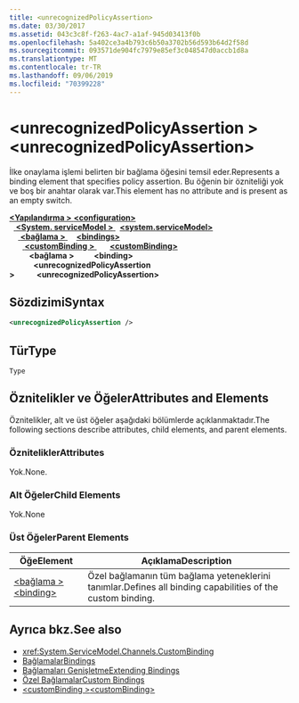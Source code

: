```yaml
---
title: <unrecognizedPolicyAssertion>
ms.date: 03/30/2017
ms.assetid: 043c3c8f-f263-4ac7-a1af-945d03413f0b
ms.openlocfilehash: 5a402ce3a4b793c6b50a3702b56d593b64d2f58d
ms.sourcegitcommit: 093571de904fc7979e85ef3c048547d0accb1d8a
ms.translationtype: MT
ms.contentlocale: tr-TR
ms.lasthandoff: 09/06/2019
ms.locfileid: "70399228"
---
```

# <a name="unrecognizedpolicyassertion"></a><span data-ttu-id="4c2fc-101">\<unrecognizedPolicyAssertion ></span><span class="sxs-lookup"><span data-stu-id="4c2fc-101">\<unrecognizedPolicyAssertion></span></span>
<span data-ttu-id="4c2fc-102">İlke onaylama işlemi belirten bir bağlama öğesini temsil eder.</span><span class="sxs-lookup"><span data-stu-id="4c2fc-102">Represents a binding element that specifies policy assertion.</span></span> <span data-ttu-id="4c2fc-103">Bu öğenin bir özniteliği yok ve boş bir anahtar olarak var.</span><span class="sxs-lookup"><span data-stu-id="4c2fc-103">This element has no attribute and is present as an empty switch.</span></span>  
  
<span data-ttu-id="4c2fc-104">[ **\<Yapılandırma >** ](../configuration-element.md)</span><span class="sxs-lookup"><span data-stu-id="4c2fc-104">[**\<configuration>**](../configuration-element.md)</span></span>\
<span data-ttu-id="4c2fc-105">&nbsp;&nbsp;[ **\<System. serviceModel >** ](system-servicemodel.md)</span><span class="sxs-lookup"><span data-stu-id="4c2fc-105">&nbsp;&nbsp;[**\<system.serviceModel>**](system-servicemodel.md)</span></span>\
<span data-ttu-id="4c2fc-106">&nbsp;&nbsp;&nbsp;&nbsp;[ **\<bağlama >** ](bindings.md)</span><span class="sxs-lookup"><span data-stu-id="4c2fc-106">&nbsp;&nbsp;&nbsp;&nbsp;[**\<bindings>**](bindings.md)</span></span>\
<span data-ttu-id="4c2fc-107">&nbsp;&nbsp;&nbsp;&nbsp;&nbsp;&nbsp;[ **\<customBinding >** ](custombinding.md)</span><span class="sxs-lookup"><span data-stu-id="4c2fc-107">&nbsp;&nbsp;&nbsp;&nbsp;&nbsp;&nbsp;[**\<customBinding>**](custombinding.md)</span></span>\
<span data-ttu-id="4c2fc-108">&nbsp;&nbsp;&nbsp;&nbsp;&nbsp;&nbsp;&nbsp;&nbsp; **\<bağlama >** </span><span class="sxs-lookup"><span data-stu-id="4c2fc-108">&nbsp;&nbsp;&nbsp;&nbsp;&nbsp;&nbsp;&nbsp;&nbsp;**\<binding>**</span></span>\
<span data-ttu-id="4c2fc-109">&nbsp;&nbsp;&nbsp;&nbsp;&nbsp;&nbsp;&nbsp;&nbsp;&nbsp;&nbsp; **\<unrecognizedPolicyAssertion >**</span><span class="sxs-lookup"><span data-stu-id="4c2fc-109">&nbsp;&nbsp;&nbsp;&nbsp;&nbsp;&nbsp;&nbsp;&nbsp;&nbsp;&nbsp;**\<unrecognizedPolicyAssertion>**</span></span>  
  
## <a name="syntax"></a><span data-ttu-id="4c2fc-110">Sözdizimi</span><span class="sxs-lookup"><span data-stu-id="4c2fc-110">Syntax</span></span>  
  
```xml  
<unrecognizedPolicyAssertion />
```  
  
## <a name="type"></a><span data-ttu-id="4c2fc-111">Tür</span><span class="sxs-lookup"><span data-stu-id="4c2fc-111">Type</span></span>  
 `Type`  
  
## <a name="attributes-and-elements"></a><span data-ttu-id="4c2fc-112">Öznitelikler ve Öğeler</span><span class="sxs-lookup"><span data-stu-id="4c2fc-112">Attributes and Elements</span></span>  
 <span data-ttu-id="4c2fc-113">Öznitelikler, alt ve üst öğeler aşağıdaki bölümlerde açıklanmaktadır.</span><span class="sxs-lookup"><span data-stu-id="4c2fc-113">The following sections describe attributes, child elements, and parent elements.</span></span>  
  
### <a name="attributes"></a><span data-ttu-id="4c2fc-114">Öznitelikler</span><span class="sxs-lookup"><span data-stu-id="4c2fc-114">Attributes</span></span>  
 <span data-ttu-id="4c2fc-115">Yok.</span><span class="sxs-lookup"><span data-stu-id="4c2fc-115">None.</span></span>  
  
### <a name="child-elements"></a><span data-ttu-id="4c2fc-116">Alt Öğeler</span><span class="sxs-lookup"><span data-stu-id="4c2fc-116">Child Elements</span></span>  
 <span data-ttu-id="4c2fc-117">Yok.</span><span class="sxs-lookup"><span data-stu-id="4c2fc-117">None</span></span>  
  
### <a name="parent-elements"></a><span data-ttu-id="4c2fc-118">Üst Öğeler</span><span class="sxs-lookup"><span data-stu-id="4c2fc-118">Parent Elements</span></span>  
  
|<span data-ttu-id="4c2fc-119">Öğe</span><span class="sxs-lookup"><span data-stu-id="4c2fc-119">Element</span></span>|<span data-ttu-id="4c2fc-120">Açıklama</span><span class="sxs-lookup"><span data-stu-id="4c2fc-120">Description</span></span>|  
|-------------|-----------------|  
|[<span data-ttu-id="4c2fc-121">\<bağlama ></span><span class="sxs-lookup"><span data-stu-id="4c2fc-121">\<binding></span></span>](../../../misc/binding.md)|<span data-ttu-id="4c2fc-122">Özel bağlamanın tüm bağlama yeteneklerini tanımlar.</span><span class="sxs-lookup"><span data-stu-id="4c2fc-122">Defines all binding capabilities of the custom binding.</span></span>|  
  
## <a name="see-also"></a><span data-ttu-id="4c2fc-123">Ayrıca bkz.</span><span class="sxs-lookup"><span data-stu-id="4c2fc-123">See also</span></span>

- <xref:System.ServiceModel.Channels.CustomBinding>
- [<span data-ttu-id="4c2fc-124">Bağlamalar</span><span class="sxs-lookup"><span data-stu-id="4c2fc-124">Bindings</span></span>](../../../wcf/bindings.md)
- [<span data-ttu-id="4c2fc-125">Bağlamaları Genişletme</span><span class="sxs-lookup"><span data-stu-id="4c2fc-125">Extending Bindings</span></span>](../../../wcf/extending/extending-bindings.md)
- [<span data-ttu-id="4c2fc-126">Özel Bağlamalar</span><span class="sxs-lookup"><span data-stu-id="4c2fc-126">Custom Bindings</span></span>](../../../wcf/extending/custom-bindings.md)
- [<span data-ttu-id="4c2fc-127">\<customBinding ></span><span class="sxs-lookup"><span data-stu-id="4c2fc-127">\<customBinding></span></span>](custombinding.md)
